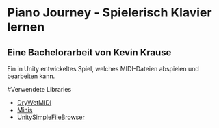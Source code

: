 # Piano Journey - Spielerisch Klavier lernen
## Eine Bachelorarbeit von Kevin Krause

Ein in Unity entwickeltes Spiel, welches MIDI-Dateien abspielen und bearbeiten kann.


#Verwendete Libraries
- [DryWetMIDI](https://github.com/melanchall/drywetmidi)
- [Minis](https://github.com/keijiro/Minis)
- [UnitySimpleFileBrowser](https://github.com/yasirkula/UnitySimpleFileBrowser) 
